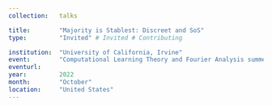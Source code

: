 ```yaml
---
collection:   talks

title:        "Majority is Stablest: Discreet and SoS"
type:         "Invited" # Invited # Contributing

institution:  "University of California, Irvine"
event:        "Computational Learning Theory and Fourier Analysis summer school"
eventurl:     
year:         2022
month:        "October"
location:     "United States"
---
```

